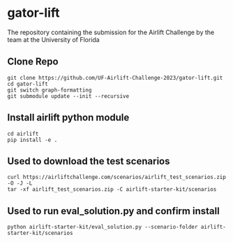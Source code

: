 # gator-lift
The repository containing the submission for the Airlift Challenge by the team at the University of Florida

## Clone Repo
```
git clone https://github.com/UF-Airlift-Challenge-2023/gator-lift.git
cd gator-lift
git switch graph-formatting
git submodule update --init --recursive
```

## Install airlift python module
```
cd airlift
pip install -e .
```

## Used to download the test scenarios
```
curl https://airliftchallenge.com/scenarios/airlift_test_scenarios.zip -O -J -L
tar -xf airlift_test_scenarios.zip -C airlift-starter-kit/scenarios
```

## Used to run eval_solution.py and confirm install
```
python airlift-starter-kit/eval_solution.py --scenario-folder airlift-starter-kit/scenarios
```
